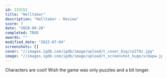 ```yaml
---
id: 133152
title: "Helltaker"
description: "Helltaker - Review"
score: 7
date: "2020-09-28"
completed: TRUE
awards: ""
modified_date: "2022-07-04"
screenshots: []
cover: "//images.igdb.com/igdb/image/upload/t_cover_big/co279z.jpg"
image: "//images.igdb.com/igdb/image/upload/t_screenshot_huge/sc8apw.jpg"
---
```

Characters are cool! Wish the game was only puzzles and a bit longer.